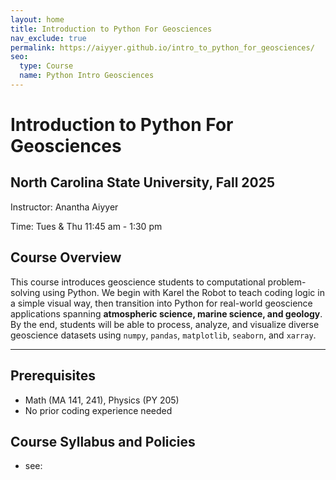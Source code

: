 ```yaml
---
layout: home
title: Introduction to Python For Geosciences
nav_exclude: true
permalink: https://aiyyer.github.io/intro_to_python_for_geosciences/
seo:
  type: Course
  name: Python Intro Geosciences
---
```


# Introduction to Python For Geosciences
## North Carolina State University, Fall 2025

Instructor: Anantha Aiyyer

Time: Tues & Thu 11:45 am - 1:30 pm

## Course Overview
This course introduces geoscience students to computational problem-solving using Python. We begin with Karel the Robot to teach coding logic in a simple visual way, then transition into Python for real-world geoscience applications spanning **atmospheric science, marine science, and geology**. By the end, students will be able to process, analyze, and visualize diverse geoscience datasets using `numpy`, `pandas`, `matplotlib`, `seaborn`, and `xarray`.  

---
## Prerequisites
- Math (MA 141, 241), Physics (PY 205)
- No prior coding experience needed

## Course Syllabus and Policies
- see: 
